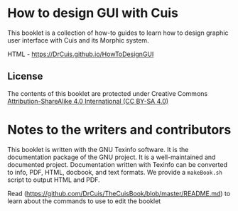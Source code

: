 # How to design GUI with Cuis
This booklet is a collection of how-to guides to learn how to design graphic user interface with Cuis and its Morphic system.

HTML - https://DrCuis.github.io/HowToDesignGUI

## License 

The contents of this booklet are protected under Creative Commons
[Attribution-ShareAlike 4.0 International (CC BY-SA 4.0)](https://creativecommons.org/licenses/by-sa/4.0/)

# Notes to the writers and contributors
This booklet is written with the GNU Texinfo software. It is the
documentation package of the GNU project. It is a well-maintained and
documented project. Documentation written with Texinfo can be converted
to info, PDF, HTML, docbook, and text formats. We provide a `makeBook.sh`
script to output HTML and PDF.

Read (https://github.com/DrCuis/TheCuisBook/blob/master/README.md) to learn about the commands to use to edit the booklet

